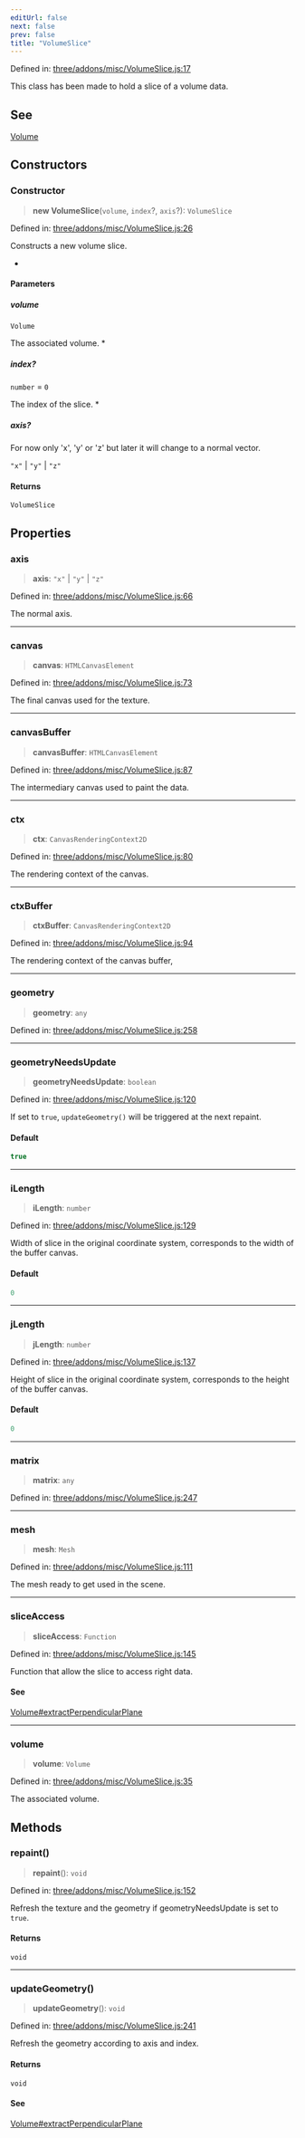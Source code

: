 ```yaml
---
editUrl: false
next: false
prev: false
title: "VolumeSlice"
---
```


Defined in: [three/addons/misc/VolumeSlice.js:17](https://github.com/DefinitelyMaybe/three-i18n/blob/fa57b79433d1c349ffb23a78727299c8d4190136/three/addons/misc/VolumeSlice.js#L17)

This class has been made to hold a slice of a volume data.

## See

[Volume](/addons/classes/volume/)

## Constructors

### Constructor

> **new VolumeSlice**(`volume`, `index`?, `axis`?): `VolumeSlice`

Defined in: [three/addons/misc/VolumeSlice.js:26](https://github.com/DefinitelyMaybe/three-i18n/blob/fa57b79433d1c349ffb23a78727299c8d4190136/three/addons/misc/VolumeSlice.js#L26)

Constructs a new volume slice.

 *

#### Parameters

##### volume

`Volume`

The associated volume.
 *

##### index?

`number` = `0`

The index of the slice.
 *

##### axis?

For now only 'x', 'y' or 'z' but later it will change to a normal vector.

`"x"` | `"y"` | `"z"`

#### Returns

`VolumeSlice`

## Properties

### axis

> **axis**: `"x"` \| `"y"` \| `"z"`

Defined in: [three/addons/misc/VolumeSlice.js:66](https://github.com/DefinitelyMaybe/three-i18n/blob/fa57b79433d1c349ffb23a78727299c8d4190136/three/addons/misc/VolumeSlice.js#L66)

The normal axis.

***

### canvas

> **canvas**: `HTMLCanvasElement`

Defined in: [three/addons/misc/VolumeSlice.js:73](https://github.com/DefinitelyMaybe/three-i18n/blob/fa57b79433d1c349ffb23a78727299c8d4190136/three/addons/misc/VolumeSlice.js#L73)

The final canvas used for the texture.

***

### canvasBuffer

> **canvasBuffer**: `HTMLCanvasElement`

Defined in: [three/addons/misc/VolumeSlice.js:87](https://github.com/DefinitelyMaybe/three-i18n/blob/fa57b79433d1c349ffb23a78727299c8d4190136/three/addons/misc/VolumeSlice.js#L87)

The intermediary canvas used to paint the data.

***

### ctx

> **ctx**: `CanvasRenderingContext2D`

Defined in: [three/addons/misc/VolumeSlice.js:80](https://github.com/DefinitelyMaybe/three-i18n/blob/fa57b79433d1c349ffb23a78727299c8d4190136/three/addons/misc/VolumeSlice.js#L80)

The rendering context of the canvas.

***

### ctxBuffer

> **ctxBuffer**: `CanvasRenderingContext2D`

Defined in: [three/addons/misc/VolumeSlice.js:94](https://github.com/DefinitelyMaybe/three-i18n/blob/fa57b79433d1c349ffb23a78727299c8d4190136/three/addons/misc/VolumeSlice.js#L94)

The rendering context of the canvas buffer,

***

### geometry

> **geometry**: `any`

Defined in: [three/addons/misc/VolumeSlice.js:258](https://github.com/DefinitelyMaybe/three-i18n/blob/fa57b79433d1c349ffb23a78727299c8d4190136/three/addons/misc/VolumeSlice.js#L258)

***

### geometryNeedsUpdate

> **geometryNeedsUpdate**: `boolean`

Defined in: [three/addons/misc/VolumeSlice.js:120](https://github.com/DefinitelyMaybe/three-i18n/blob/fa57b79433d1c349ffb23a78727299c8d4190136/three/addons/misc/VolumeSlice.js#L120)

If set to `true`, `updateGeometry()` will be triggered at the next repaint.

#### Default

```ts
true
```

***

### iLength

> **iLength**: `number`

Defined in: [three/addons/misc/VolumeSlice.js:129](https://github.com/DefinitelyMaybe/three-i18n/blob/fa57b79433d1c349ffb23a78727299c8d4190136/three/addons/misc/VolumeSlice.js#L129)

Width of slice in the original coordinate system, corresponds to the width of the buffer canvas.

#### Default

```ts
0
```

***

### jLength

> **jLength**: `number`

Defined in: [three/addons/misc/VolumeSlice.js:137](https://github.com/DefinitelyMaybe/three-i18n/blob/fa57b79433d1c349ffb23a78727299c8d4190136/three/addons/misc/VolumeSlice.js#L137)

Height of slice in the original coordinate system, corresponds to the height of the buffer canvas.

#### Default

```ts
0
```

***

### matrix

> **matrix**: `any`

Defined in: [three/addons/misc/VolumeSlice.js:247](https://github.com/DefinitelyMaybe/three-i18n/blob/fa57b79433d1c349ffb23a78727299c8d4190136/three/addons/misc/VolumeSlice.js#L247)

***

### mesh

> **mesh**: `Mesh`

Defined in: [three/addons/misc/VolumeSlice.js:111](https://github.com/DefinitelyMaybe/three-i18n/blob/fa57b79433d1c349ffb23a78727299c8d4190136/three/addons/misc/VolumeSlice.js#L111)

The mesh ready to get used in the scene.

***

### sliceAccess

> **sliceAccess**: `Function`

Defined in: [three/addons/misc/VolumeSlice.js:145](https://github.com/DefinitelyMaybe/three-i18n/blob/fa57b79433d1c349ffb23a78727299c8d4190136/three/addons/misc/VolumeSlice.js#L145)

Function that allow the slice to access right data.

#### See

[Volume#extractPerpendicularPlane](/addons/classes/volume/#extractperpendicularplane)

***

### volume

> **volume**: `Volume`

Defined in: [three/addons/misc/VolumeSlice.js:35](https://github.com/DefinitelyMaybe/three-i18n/blob/fa57b79433d1c349ffb23a78727299c8d4190136/three/addons/misc/VolumeSlice.js#L35)

The associated volume.

## Methods

### repaint()

> **repaint**(): `void`

Defined in: [three/addons/misc/VolumeSlice.js:152](https://github.com/DefinitelyMaybe/three-i18n/blob/fa57b79433d1c349ffb23a78727299c8d4190136/three/addons/misc/VolumeSlice.js#L152)

Refresh the texture and the geometry if geometryNeedsUpdate is set to `true`.

#### Returns

`void`

***

### updateGeometry()

> **updateGeometry**(): `void`

Defined in: [three/addons/misc/VolumeSlice.js:241](https://github.com/DefinitelyMaybe/three-i18n/blob/fa57b79433d1c349ffb23a78727299c8d4190136/three/addons/misc/VolumeSlice.js#L241)

Refresh the geometry according to axis and index.

#### Returns

`void`

#### See

[Volume#extractPerpendicularPlane](/addons/classes/volume/#extractperpendicularplane)

